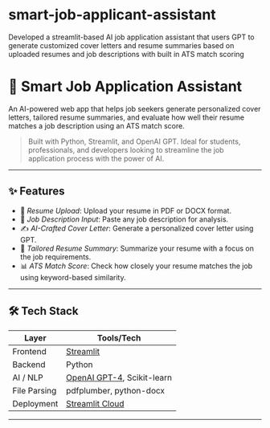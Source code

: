 # smart-job-applicant-assistant
Developed a streamlit-based AI job application assistant that users GPT to generate customized cover letters and resume summaries based on uploaded resumes and job descriptions with built in ATS match scoring
# 🧠 Smart Job Application Assistant

An AI-powered web app that helps job seekers generate personalized cover letters, tailored resume summaries, and evaluate how well their resume matches a job description using an ATS match score.

> Built with Python, Streamlit, and OpenAI GPT. Ideal for students, professionals, and developers looking to streamline the job application process with the power of AI.

---

## ✨ Features

- 📄 *Resume Upload*: Upload your resume in PDF or DOCX format.
- 📌 *Job Description Input*: Paste any job description for analysis.
- ✍ *AI-Crafted Cover Letter*: Generate a personalized cover letter using GPT.
- 📝 *Tailored Resume Summary*: Summarize your resume with a focus on the job requirements.
- 📊 *ATS Match Score*: Check how closely your resume matches the job using keyword-based similarity.

---

## 🛠 Tech Stack

| Layer         | Tools/Tech                          |
|---------------|-------------------------------------|
| Frontend      | [Streamlit](https://streamlit.io)   |
| Backend       | Python                              |
| AI / NLP      | [OpenAI GPT-4](https://openai.com), Scikit-learn |
| File Parsing  | pdfplumber, python-docx             |
| Deployment    | [Streamlit Cloud](https://streamlit.io/cloud) |

---

